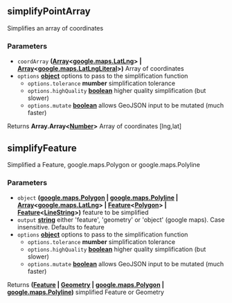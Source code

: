 <!-- Generated by documentation.js. Update this documentation by updating the source code. -->

## simplifyPointArray

Simplifies an array of coordinates

### Parameters

-   `coordArray` **([Array][1]&lt;[google.maps.LatLng][2]> | [Array][1]&lt;[google.maps.LatLngLiteral][3]>)** Array of coordinates
-   `options` **[object][4]** options to pass to the simplification function
    -   `options.tolerance` **mumber** simplification tolerance
    -   `options.highQuality` **[boolean][5]** higher quality simplification (but slower)
    -   `options.mutate` **[boolean][5]** allows GeoJSON input to be mutated (much faster)

Returns **Array.Array&lt;[Number][6]>** Array of coordinates [lng,lat]

## simplifyFeature

Simplified a Feature, google.maps.Polygon or google.maps.Polyline

### Parameters

-   `object` **([google.maps.Polygon][7] \| [google.maps.Polyline][8] \| [Array][1]&lt;[google.maps.LatLng][2]> | [Feature][9]&lt;[Polygon][10]> | [Feature][9]&lt;[LineString][11]>)** feature to be simplified
-   `output` **[string][12]** either 'feature', 'geometry' or 'object' (google maps). Case insensitive. Defaults to feature
-   `options` **[object][4]** options to pass to the simplification function
    -   `options.tolerance` **mumber** simplification tolerance
    -   `options.highQuality` **[boolean][5]** higher quality simplification (but slower)
    -   `options.mutate` **[boolean][5]** allows GeoJSON input to be mutated (much faster)

Returns **([Feature][9] \| [Geometry][13] \| [google.maps.Polygon][7] \| [google.maps.Polyline][8])** simplified Feature or Geometry

[1]: https://developer.mozilla.org/docs/Web/JavaScript/Reference/Global_Objects/Array

[2]: https://github.com/amenadiel/google-maps-documentation/blob/master/docs/LatLng.md

[3]: https://github.com/amenadiel/google-maps-documentation/blob/master/docs/LatLngLiteral.md

[4]: https://developer.mozilla.org/docs/Web/JavaScript/Reference/Global_Objects/Object

[5]: https://developer.mozilla.org/docs/Web/JavaScript/Reference/Global_Objects/Boolean

[6]: https://developer.mozilla.org/docs/Web/JavaScript/Reference/Global_Objects/Number

[7]: https://github.com/amenadiel/google-maps-documentation/blob/master/docs/Polygon.md

[8]: https://github.com/amenadiel/google-maps-documentation/blob/master/docs/Polyline.md

[9]: http://geojson.org/geojson-spec.html#feature-objects

[10]: http://geojson.org/geojson-spec.html#polygon

[11]: http://geojson.org/geojson-spec.html#linestring

[12]: https://developer.mozilla.org/docs/Web/JavaScript/Reference/Global_Objects/String

[13]: http://geojson.org/geojson-spec.html#geometry
